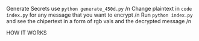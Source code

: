 Generate Secrets use `python generate_450d.py` /n
Change plaintext in `code index.py` for any message that you want to encrypt /n
Run `python index.py` and see the chipertext in a form of rgb vals and the decrypted message /n

HOW IT WORKS
